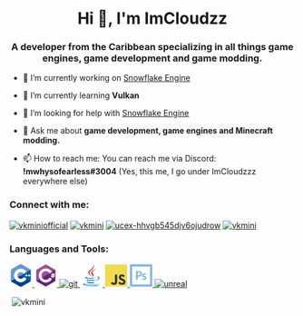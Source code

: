 <h1 align="center">Hi 👋, I'm ImCloudzz</h1>
<h3 align="center">A developer from the Caribbean specializing in all things game engines, game development and game modding.</h3>

- 🔭 I’m currently working on [Snowflake Engine](https://github.com/ImCloudzzz/SnowflakeEngine.git)

- 🌱 I’m currently learning **Vulkan**

- 🤝 I’m looking for help with [Snowflake Engine](https://github.com/ImCloudzzz/SnowflakeEngine.git)

- 💬 Ask me about **game development, game engines and Minecraft modding.**

- 📫 How to reach me: You can reach me via Discord: **!mwhysofearless#3004** (Yes, this me, I go under ImCloudzzz everywhere else)

<h3 align="left">Connect with me:</h3>
<p align="left">
<a href="https://twitter.com/ImCloudzz" target="blank"><img align="center" src="https://raw.githubusercontent.com/rahuldkjain/github-profile-readme-generator/master/src/images/icons/Social/twitter.svg" alt="vkminiofficial" height="30" width="40" /></a>
<a href="https://stackoverflow.com/users/vkmini" target="blank"><img align="center" src="https://raw.githubusercontent.com/rahuldkjain/github-profile-readme-generator/master/src/images/icons/Social/stack-overflow.svg" alt="vkmini" height="30" width="40" /></a>
<a href="https://www.youtube.com/channel/UCeX-HHvGB545dJv6ojuDrOw" target="blank"><img align="center" src="https://raw.githubusercontent.com/rahuldkjain/github-profile-readme-generator/master/src/images/icons/Social/youtube.svg" alt="ucex-hhvgb545djv6ojudrow" height="30" width="40" /></a>
<a href="https://www.leetcode.com/vkmini" target="blank"><img align="center" src="https://raw.githubusercontent.com/rahuldkjain/github-profile-readme-generator/master/src/images/icons/Social/leet-code.svg" alt="vkmini" height="30" width="40" /></a>
</p>

<h3 align="left">Languages and Tools:</h3>
<p align="left"> <a href="https://www.w3schools.com/cpp/" target="_blank" rel="noreferrer"> <img src="https://raw.githubusercontent.com/devicons/devicon/master/icons/cplusplus/cplusplus-original.svg" alt="cplusplus" width="40" height="40"/> </a> <a href="https://www.w3schools.com/cs/" target="_blank" rel="noreferrer"> <img src="https://raw.githubusercontent.com/devicons/devicon/master/icons/csharp/csharp-original.svg" alt="csharp" width="40" height="40"/> </a> <a href="https://git-scm.com/" target="_blank" rel="noreferrer"> <img src="https://www.vectorlogo.zone/logos/git-scm/git-scm-icon.svg" alt="git" width="40" height="40"/> </a> <a href="https://www.java.com" target="_blank" rel="noreferrer"> <img src="https://raw.githubusercontent.com/devicons/devicon/master/icons/java/java-original.svg" alt="java" width="40" height="40"/> </a> <a href="https://developer.mozilla.org/en-US/docs/Web/JavaScript" target="_blank" rel="noreferrer"> <img src="https://raw.githubusercontent.com/devicons/devicon/master/icons/javascript/javascript-original.svg" alt="javascript" width="40" height="40"/> </a> <a href="https://www.photoshop.com/en" target="_blank" rel="noreferrer"> <img src="https://raw.githubusercontent.com/devicons/devicon/master/icons/photoshop/photoshop-line.svg" alt="photoshop" width="40" height="40"/> </a> <a href="https://unrealengine.com/" target="_blank" rel="noreferrer"> <img src="https://raw.githubusercontent.com/kenangundogan/fontisto/036b7eca71aab1bef8e6a0518f7329f13ed62f6b/icons/svg/brand/unreal-engine.svg" alt="unreal" width="40" height="40"/> </a> </p>

<p>&nbsp;<img align="center" src="https://github-readme-stats.vercel.app/api?username=imcloudzzz&show_icons=true&locale=en" alt="vkmini" /></p>

